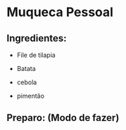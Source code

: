 # Muqueca Pessoal



## Ingredientes:

- File de tilapia

- Batata

- cebola

- pimentão



## Preparo: (Modo de fazer)




